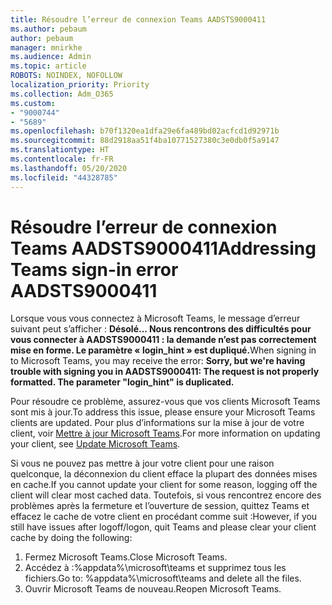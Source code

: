 ```yaml
---
title: Résoudre l’erreur de connexion Teams AADSTS9000411
ms.author: pebaum
author: pebaum
manager: mnirkhe
ms.audience: Admin
ms.topic: article
ROBOTS: NOINDEX, NOFOLLOW
localization_priority: Priority
ms.collection: Adm_O365
ms.custom:
- "9000744"
- "5689"
ms.openlocfilehash: b70f1320ea1dfa29e6fa489bd02acfcd1d92971b
ms.sourcegitcommit: 88d2918aa51f4ba10771527380c3e0db0f5a9147
ms.translationtype: HT
ms.contentlocale: fr-FR
ms.lasthandoff: 05/20/2020
ms.locfileid: "44328785"
---
```

# <a name="addressing-teams-sign-in-error-aadsts9000411"></a><span data-ttu-id="fd320-102">Résoudre l’erreur de connexion Teams AADSTS9000411</span><span class="sxs-lookup"><span data-stu-id="fd320-102">Addressing Teams sign-in error AADSTS9000411</span></span>

<span data-ttu-id="fd320-103">Lorsque vous vous connectez à Microsoft Teams, le message d’erreur suivant peut s’afficher : **Désolé... Nous rencontrons des difficultés pour vous connecter à AADSTS9000411 : la demande n’est pas correctement mise en forme. Le paramètre « login_hint » est dupliqué.**</span><span class="sxs-lookup"><span data-stu-id="fd320-103">When signing in to Microsoft Teams, you may receive the error: **Sorry, but we're having trouble with signing you in AADSTS9000411: The request is not properly formatted. The parameter "login_hint" is duplicated.**</span></span>

<span data-ttu-id="fd320-104">Pour résoudre ce problème, assurez-vous que vos clients Microsoft Teams sont mis à jour.</span><span class="sxs-lookup"><span data-stu-id="fd320-104">To address this issue, please ensure your Microsoft Teams clients are updated.</span></span> <span data-ttu-id="fd320-105">Pour plus d’informations sur la mise à jour de votre client, voir [Mettre à jour Microsoft Teams](https://support.office.com/article/Update-Microsoft-Teams-535a8e4b-45f0-4f6c-8b3d-91bca7a51db1).</span><span class="sxs-lookup"><span data-stu-id="fd320-105">For more information on updating your client, see [Update Microsoft Teams](https://support.office.com/article/Update-Microsoft-Teams-535a8e4b-45f0-4f6c-8b3d-91bca7a51db1).</span></span>

<span data-ttu-id="fd320-106">Si vous ne pouvez pas mettre à jour votre client pour une raison quelconque, la déconnexion du client efface la plupart des données mises en cache.</span><span class="sxs-lookup"><span data-stu-id="fd320-106">If you cannot update your client for some reason, logging off the client will clear most cached data.</span></span> <span data-ttu-id="fd320-107">Toutefois, si vous rencontrez encore des problèmes après la fermeture et l’ouverture de session, quittez Teams et effacez le cache de votre client en procédant comme suit :</span><span class="sxs-lookup"><span data-stu-id="fd320-107">However, if you still have issues after logoff/logon, quit Teams and please clear your client cache by doing the following:</span></span>
1. <span data-ttu-id="fd320-108">Fermez Microsoft Teams.</span><span class="sxs-lookup"><span data-stu-id="fd320-108">Close Microsoft Teams.</span></span>
2. <span data-ttu-id="fd320-109">Accédez à :%appdata%\microsoft\teams et supprimez tous les fichiers.</span><span class="sxs-lookup"><span data-stu-id="fd320-109">Go to: %appdata%\microsoft\teams and delete all the files.</span></span>
3. <span data-ttu-id="fd320-110">Ouvrir Microsoft Teams de nouveau.</span><span class="sxs-lookup"><span data-stu-id="fd320-110">Reopen Microsoft Teams.</span></span>
